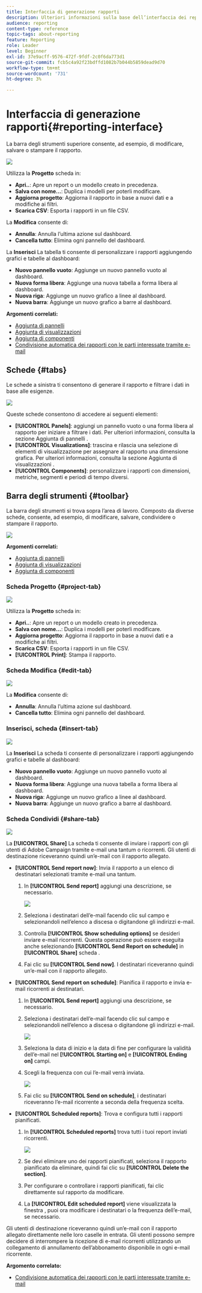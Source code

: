 ```yaml
---
title: Interfaccia di generazione rapporti
description: Ulteriori informazioni sulla base dell’interfaccia dei report dinamici e su come navigare tra le diverse schede e menu.
audience: reporting
content-type: reference
topic-tags: about-reporting
feature: Reporting
role: Leader
level: Beginner
exl-id: 37e9acff-9576-472f-9fdf-2c0f6da773d1
source-git-commit: fcb5c4a92f23bdffd1082b7b044b5859dead9d70
workflow-type: tm+mt
source-wordcount: '731'
ht-degree: 3%

---
```


# Interfaccia di generazione rapporti{#reporting-interface}

La barra degli strumenti superiore consente, ad esempio, di modificare, salvare o stampare il rapporto.

![](assets/dynamic_report_toolbar.png)

Utilizza la **Progetto** scheda in:

* **Apri..**: Apre un report o un modello creato in precedenza.
* **Salva con nome...**: Duplica i modelli per poterli modificare.
* **Aggiorna progetto**: Aggiorna il rapporto in base a nuovi dati e a modifiche ai filtri.
* **Scarica CSV**: Esporta i rapporti in un file CSV.

La **Modifica** consente di:

* **Annulla**: Annulla l’ultima azione sul dashboard.
* **Cancella tutto**: Elimina ogni pannello del dashboard.

La **Inserisci** La tabella ti consente di personalizzare i rapporti aggiungendo grafici e tabelle al dashboard:

* **Nuovo pannello vuoto**: Aggiunge un nuovo pannello vuoto al dashboard.
* **Nuova forma libera**: Aggiunge una nuova tabella a forma libera al dashboard.
* **Nuova riga**: Aggiunge un nuovo grafico a linee al dashboard.
* **Nuova barra**: Aggiunge un nuovo grafico a barre al dashboard.

**Argomenti correlati:**

* [Aggiunta di pannelli](../../reporting/using/adding-panels.md)
* [Aggiunta di visualizzazioni](../../reporting/using/adding-visualizations.md)
* [Aggiunta di componenti](../../reporting/using/adding-components.md)
* [Condivisione automatica dei rapporti con le parti interessate tramite e-mail](https://helpx.adobe.com/campaign/kb/simplify-campaign-management.html#Reportandshareinsightswithallstakeholders)

## Schede {#tabs}

Le schede a sinistra ti consentono di generare il rapporto e filtrare i dati in base alle esigenze.

![](assets/dynamic_report_interface.png)

Queste schede consentono di accedere ai seguenti elementi:

* **[!UICONTROL Panels]**: aggiungi un pannello vuoto o una forma libera al rapporto per iniziare a filtrare i dati. Per ulteriori informazioni, consulta la sezione Aggiunta di pannelli .
* **[!UICONTROL Visualizations]**: trascina e rilascia una selezione di elementi di visualizzazione per assegnare al rapporto una dimensione grafica. Per ulteriori informazioni, consulta la sezione Aggiunta di visualizzazioni .
* **[!UICONTROL Components]**: personalizzare i rapporti con dimensioni, metriche, segmenti e periodi di tempo diversi.

## Barra degli strumenti {#toolbar}

La barra degli strumenti si trova sopra l’area di lavoro. Composto da diverse schede, consente, ad esempio, di modificare, salvare, condividere o stampare il rapporto.

![](assets/dynamic_report_toolbar.png)

**Argomenti correlati:**

* [Aggiunta di pannelli](../../reporting/using/adding-panels.md)
* [Aggiunta di visualizzazioni](../../reporting/using/adding-visualizations.md)
* [Aggiunta di componenti](../../reporting/using/adding-components.md)

### Scheda Progetto {#project-tab}

![](assets/tab_project.png)

Utilizza la **Progetto** scheda in:

* **Apri..**: Apre un report o un modello creato in precedenza.
* **Salva con nome...**: Duplica i modelli per poterli modificare.
* **Aggiorna progetto**: Aggiorna il rapporto in base a nuovi dati e a modifiche ai filtri.
* **Scarica CSV**: Esporta i rapporti in un file CSV.
* **[!UICONTROL Print]**: Stampa il rapporto.

### Scheda Modifica {#edit-tab}

![](assets/tab_edit.png)

La **Modifica** consente di:

* **Annulla**: Annulla l’ultima azione sul dashboard.
* **Cancella tutto**: Elimina ogni pannello del dashboard.

### Inserisci, scheda {#insert-tab}

![](assets/tab_insert.png)

La **Inserisci** La scheda ti consente di personalizzare i rapporti aggiungendo grafici e tabelle al dashboard:

* **Nuovo pannello vuoto**: Aggiunge un nuovo pannello vuoto al dashboard.
* **Nuova forma libera**: Aggiunge una nuova tabella a forma libera al dashboard.
* **Nuova riga**: Aggiunge un nuovo grafico a linee al dashboard.
* **Nuova barra**: Aggiunge un nuovo grafico a barre al dashboard.

### Scheda Condividi {#share-tab}

![](assets/tab_share_1.png)

La **[!UICONTROL Share]** La scheda ti consente di inviare i rapporti con gli utenti di Adobe Campaign tramite e-mail una tantum o ricorrenti. Gli utenti di destinazione riceveranno quindi un’e-mail con il rapporto allegato.

* **[!UICONTROL Send report now]**: Invia il rapporto a un elenco di destinatari selezionati tramite e-mail una tantum.

   1. In **[!UICONTROL Send report]** aggiungi una descrizione, se necessario.

      ![](assets/tab_share_4.png)

   1. Seleziona i destinatari dell’e-mail facendo clic sul campo e selezionandoli nell’elenco a discesa o digitandone gli indirizzi e-mail.
   1. Controlla **[!UICONTROL Show scheduling options]** se desideri inviare e-mail ricorrenti. Questa operazione può essere eseguita anche selezionando **[!UICONTROL Send Report on schedule]** in **[!UICONTROL Share]** scheda .
   1. Fai clic su **[!UICONTROL Send now]**. I destinatari riceveranno quindi un’e-mail con il rapporto allegato.

* **[!UICONTROL Send report on schedule]**: Pianifica il rapporto e invia e-mail ricorrenti ai destinatari.

   1. In **[!UICONTROL Send report]** aggiungi una descrizione, se necessario.
   1. Seleziona i destinatari dell’e-mail facendo clic sul campo e selezionandoli nell’elenco a discesa o digitandone gli indirizzi e-mail.

      ![](assets/tab_share_5.png)

   1. Seleziona la data di inizio e la data di fine per configurare la validità dell’e-mail nel **[!UICONTROL Starting on]** e **[!UICONTROL Ending on]** campi.
   1. Scegli la frequenza con cui l’e-mail verrà inviata.

      ![](assets/tab_share_2.png)

   1. Fai clic su **[!UICONTROL Send on schedule]**, i destinatari riceveranno l’e-mail ricorrente a seconda della frequenza scelta.

* **[!UICONTROL Scheduled reports]**: Trova e configura tutti i rapporti pianificati.

   1. In **[!UICONTROL Scheduled reports]** trova tutti i tuoi report inviati ricorrenti.

      ![](assets/tab_share_3.png)

   1. Se devi eliminare uno dei rapporti pianificati, seleziona il rapporto pianificato da eliminare, quindi fai clic su **[!UICONTROL Delete the section]**.
   1. Per configurare o controllare i rapporti pianificati, fai clic direttamente sul rapporto da modificare.
   1. La **[!UICONTROL Edit scheduled report]** viene visualizzata la finestra , puoi ora modificare i destinatari o la frequenza dell’e-mail, se necessario.

Gli utenti di destinazione riceveranno quindi un’e-mail con il rapporto allegato direttamente nelle loro caselle in entrata. Gli utenti possono sempre decidere di interrompere la ricezione di e-mail ricorrenti utilizzando un collegamento di annullamento dell’abbonamento disponibile in ogni e-mail ricorrente.

**Argomento correlato:**

* [Condivisione automatica dei rapporti con le parti interessate tramite e-mail](https://helpx.adobe.com/campaign/kb/simplify-campaign-management.html#Reportandshareinsightswithallstakeholders)
